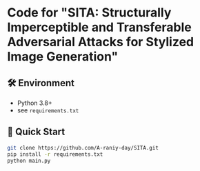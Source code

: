 # Code for "SITA: Structurally Imperceptible and Transferable Adversarial Attacks for Stylized Image Generation"


## 🛠️ Environment
- Python 3.8+
- see `requirements.txt`

## 🚀 Quick Start
```bash
git clone https://github.com/A-raniy-day/SITA.git
pip install -r requirements.txt
python main.py
```

```# SITA
